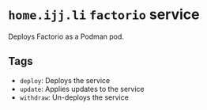 # `home.ijj.li` `factorio` service

Deploys Factorio as a Podman pod.

## Tags

- `deploy`: Deploys the service
- `update`: Applies updates to the service
- `withdraw`: Un-deploys the service
